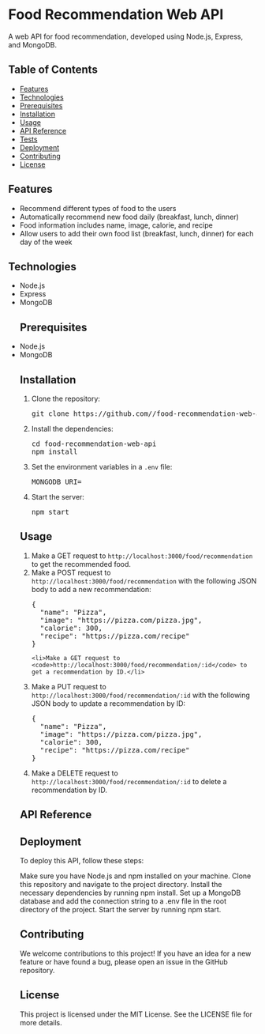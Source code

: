 <h1>Food Recommendation Web API</h1>
<p>A web API for food recommendation, developed using Node.js, Express, and MongoDB.</p>
<h2>Table of Contents</h2>
<ul>
  <li><a href="#features">Features</a></li>
  <li><a href="#technologies">Technologies</a></li>
  <li><a href="#prerequisites">Prerequisites</a></li>
  <li><a href="#installation">Installation</a></li>
  <li><a href="#usage">Usage</a></li>
  <li><a href="#api-reference">API Reference</a></li>
  <li><a href="#tests">Tests</a></li>
  <li><a href="#deployment">Deployment</a></li>
  <li><a href="#contributing">Contributing</a></li>
  <li><a href="#license">License</a></li>
</ul>
<h2 id="features">Features</h2>
<ul>
  <li>Recommend different types of food to the users</li>
  <li>Automatically recommend new food daily (breakfast, lunch, dinner)</li>
  <li>Food information includes name, image, calorie, and recipe</li>
  <li>Allow users to add their own food list (breakfast, lunch, dinner) for each day of the week</li>
</ul>
<h2 id="technologies">Technologies</h2>
<ul>
<p>
  <li>Node.js</li>
  <li>Express</li>
  <li>MongoDB</li>
</p>
<h2 id="prerequisites">Prerequisites</h2>
<p>
  <li>Node.js</li>
  <li>MongoDB</li>
</p>
<h2 id="installation">Installation</h2>
<ol>
  <li>Clone the repository:
<pre>
git clone https://github.com/<USERNAME>/food-recommendation-web-api.git
</pre>
  </li>
  <li>Install the dependencies:
<pre>
cd food-recommendation-web-api
npm install
</pre>
  </li>
  <li>Set the environment variables in a <code>.env</code> file:
<pre>
MONGODB_URI=<mongodb_connection_string>
</pre>
  </li>
  <li>Start the server:
<pre>
npm start
</pre>
  </li>
</ol>
<h2 id="usage">Usage</h2>
<ol>
  <li>Make a GET request to <code>http://localhost:3000/food/recommendation</code> to get the recommended food.</li>
  <li>Make a POST request to <code>http://localhost:3000/food/recommendation</code> with the following JSON body to add a new recommendation:
<pre>
{
  "name": "Pizza",
  "image": "https://pizza.com/pizza.jpg",
  "calorie": 300,
  "recipe": "https://pizza.com/recipe"
}
</pre>

    <li>Make a GET request to <code>http://localhost:3000/food/recommendation/:id</code> to get a recommendation by ID.</li>
  <li>Make a PUT request to <code>http://localhost:3000/food/recommendation/:id</code> with the following JSON body to update a recommendation by ID:
<pre>
{
  "name": "Pizza",
  "image": "https://pizza.com/pizza.jpg",
  "calorie": 300,
  "recipe": "https://pizza.com/recipe"
}
</pre>
  </li>
  <li>Make a DELETE request to <code>http://localhost:3000/food/recommendation/:id</code> to delete a recommendation by ID.</li>
</ol>
<h2 id="api-reference">API Reference</h2>


 <h2 id="deployment">Deployment</h2>
To deploy this API, follow these steps:

Make sure you have Node.js and npm installed on your machine.
Clone this repository and navigate to the project directory.
Install the necessary dependencies by running npm install.
Set up a MongoDB database and add the connection string to a .env file in the root directory of the project.
Start the server by running npm start.
<h2 id="contributing">Contributing</h2>
We welcome contributions to this project! If you have an idea for a new feature or have found a bug, please open an issue in the GitHub repository.

<h2 id="license">License</h2>
This project is licensed under the MIT License. See the LICENSE file for more details.
